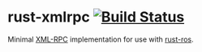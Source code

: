 rust-xmlrpc [![Build Status](https://travis-ci.org/gch/rust-xmlrpc.svg?branch=master)](https://travis-ci.org/gch/rust-xmlrpc)
=======


Minimal [XML-RPC](http://en.wikipedia.org/wiki/XML-RPC) implementation for use with [rust-ros](http://www.github.com/gch/rust-ros).
